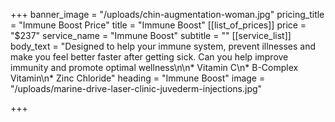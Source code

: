 +++
banner_image = "/uploads/chin-augmentation-woman.jpg"
pricing_title = "Immune Boost Price"
title = "Immune Boost"
[[list_of_prices]]
price = "$237"
service_name = "Immune Boost"
subtitle = ""
[[service_list]]
body_text = "Designed to help your immune system, prevent illnesses and make you feel better faster after getting sick. Can you help improve immunity and promote optimal wellness\n\n* Vitamin C\n* B-Complex Vitamin\n* Zinc Chloride"
heading = "Immune Boost"
image = "/uploads/marine-drive-laser-clinic-juvederm-injections.jpg"

+++
